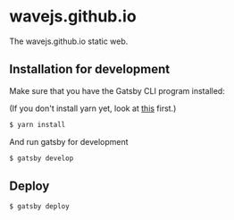 # wavejs.github.io

The wavejs.github.io static web.

## Installation for development

Make sure that you have the Gatsby CLI program installed:

(If you don't install yarn yet, look at [this](https://yarnpkg.com/en/docs/install#mac-stable) first.)

```sh
$ yarn install
```

And run gatsby for development

```sh
$ gatsby develop
```

## Deploy

```sh
$ gatsby deploy
```